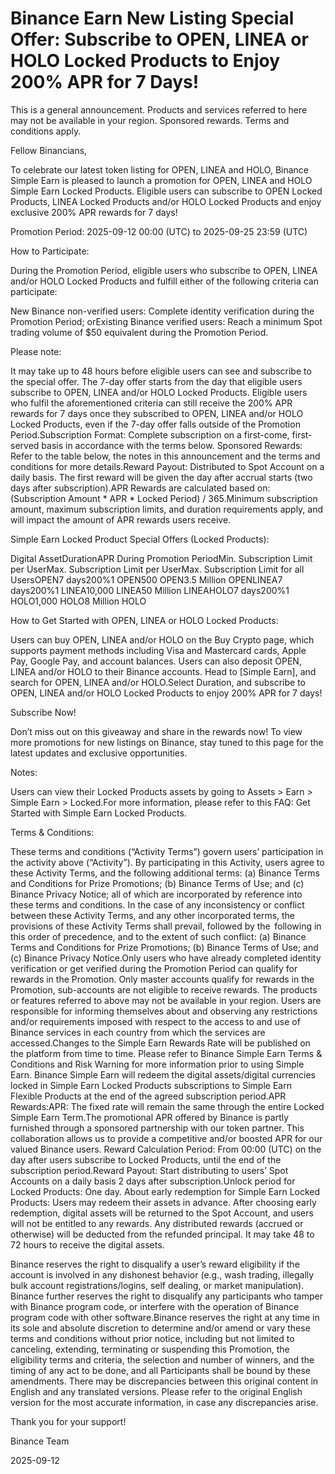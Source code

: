 # Binance Earn New Listing Special Offer: Subscribe to OPEN, LINEA or HOLO Locked Products to Enjoy 200% APR for 7 Days!

This is a general announcement. Products and services referred to here may not be available in your region. Sponsored rewards. Terms and conditions apply.

Fellow Binancians,

To celebrate our latest token listing for OPEN, LINEA and HOLO, Binance Simple Earn is pleased to launch a promotion for OPEN, LINEA and HOLO Simple Earn Locked Products. Eligible users can subscribe to OPEN Locked Products, LINEA Locked Products and/or HOLO Locked Products and enjoy exclusive 200% APR rewards for 7 days! 

Promotion Period: 2025-09-12 00:00 (UTC) to 2025-09-25 23:59 (UTC)

How to Participate:

During the Promotion Period, eligible users who subscribe to OPEN, LINEA and/or HOLO Locked Products and fulfill either of the following criteria can participate:

New Binance non-verified users: Complete identity verification during the Promotion Period; orExisting Binance verified users: Reach a minimum Spot trading volume of $50 equivalent during the Promotion Period.

Please note:

It may take up to 48 hours before eligible users can see and subscribe to the special offer. The 7-day offer starts from the day that eligible users subscribe to OPEN, LINEA and/or HOLO Locked Products. Eligible users who fulfil the aforementioned criteria can still receive the 200% APR rewards for 7 days once they subscribed to OPEN, LINEA and/or HOLO Locked Products, even if the 7-day offer falls outside of the Promotion Period.Subscription Format: Complete subscription on a first-come, first-served basis in accordance with the terms below. Sponsored Rewards: Refer to the table below, the notes in this announcement and the terms and conditions for more details.Reward Payout: Distributed to Spot Account on a daily basis. The first reward will be given the day after accrual starts (two days after subscription).APR Rewards are calculated based on: (Subscription Amount * APR * Locked Period) / 365.Minimum subscription amount, maximum subscription limits, and duration requirements apply, and will impact the amount of APR rewards users receive.

Simple Earn Locked Product Special Offers (Locked Products):

Digital AssetDurationAPR During Promotion PeriodMin. Subscription Limit per UserMax. Subscription Limit per UserMax. Subscription Limit for all UsersOPEN7 days200%1 OPEN500 OPEN3.5 Million OPENLINEA7 days200%1 LINEA10,000 LINEA50 Million LINEAHOLO7 days200%1 HOLO1,000 HOLO8 Million HOLO

How to Get Started with OPEN, LINEA or HOLO Locked Products:

Users can buy OPEN, LINEA and/or HOLO on the Buy Crypto page, which supports payment methods including Visa and Mastercard cards, Apple Pay, Google Pay, and account balances. Users can also deposit OPEN, LINEA and/or HOLO to their Binance accounts. Head to [Simple Earn], and search for OPEN, LINEA and/or HOLO.Select Duration, and subscribe to OPEN, LINEA and/or HOLO Locked Products to enjoy 200% APR for 7 days!

Subscribe Now!

Don’t miss out on this giveaway and share in the rewards now! To view more promotions for new listings on Binance, stay tuned to this page for the latest updates and exclusive opportunities.

Notes:

Users can view their Locked Products assets by going to Assets > Earn > Simple Earn > Locked.For more information, please refer to this FAQ: Get Started with Simple Earn Locked Products.

Terms & Conditions:

These terms and conditions (“Activity Terms”) govern users’ participation in the activity above (“Activity”). By participating in this Activity, users agree to these Activity Terms, and the following additional terms: (a) Binance Terms and Conditions for Prize Promotions; (b) Binance Terms of Use; and (c) Binance Privacy Notice; all of which are incorporated by reference into these terms and conditions. In the case of any inconsistency or conflict between these Activity Terms, and any other incorporated terms, the provisions of these Activity Terms shall prevail, followed by the  following in this order of precedence, and to the extent of such conflict: (a) Binance Terms and Conditions for Prize Promotions; (b) Binance Terms of Use; and (c) Binance Privacy Notice.Only users who have already completed identity verification or get verified during the Promotion Period can qualify for rewards in the Promotion. Only master accounts qualify for rewards in the Promotion, sub-accounts are not eligible to receive rewards. The products or features referred to above may not be available in your region. Users are responsible for informing themselves about and observing any restrictions and/or requirements imposed with respect to the access to and use of Binance services in each country from which the services are accessed.Changes to the Simple Earn Rewards Rate will be published on the platform from time to time. Please refer to Binance Simple Earn Terms & Conditions and Risk Warning for more information prior to using Simple Earn. Binance Simple Earn will redeem the digital assets/digital currencies locked in Simple Earn Locked Products subscriptions to Simple Earn Flexible Products at the end of the agreed subscription period.APR Rewards:APR: The fixed rate will remain the same through the entire Locked Simple Earn Term.The promotional APR offered by Binance is partly furnished through a sponsored partnership with our token partner. This collaboration allows us to provide a competitive and/or boosted APR for our valued Binance users. Reward Calculation Period: From 00:00 (UTC) on the day after users subscribe to Locked Products, until the end of the subscription period.Reward Payout: Start distributing to users’ Spot Accounts on a daily basis 2 days after subscription.Unlock period for Locked Products: One day. About early redemption for Simple Earn Locked Products: Users may redeem their assets in advance. After choosing early redemption, digital assets will be returned to the Spot Account, and users will not be entitled to any rewards. Any distributed rewards (accrued or otherwise) will be deducted from the refunded principal. It may take 48 to 72 hours to receive the digital assets.

Binance reserves the right to disqualify a user’s reward eligibility if the account is involved in any dishonest behavior (e.g., wash trading, illegally bulk account registrations/logins, self dealing, or market manipulation). Binance further reserves the right to disqualify any participants who tamper with Binance program code, or interfere with the operation of Binance program code with other software.Binance reserves the right at any time in its sole and absolute discretion to determine and/or amend or vary these terms and conditions without prior notice, including but not limited to canceling, extending, terminating or suspending this Promotion, the eligibility terms and criteria, the selection and number of winners, and the timing of any act to be done, and all Participants shall be bound by these amendments. There may be discrepancies between this original content in English and any translated versions. Please refer to the original English version for the most accurate information, in case any discrepancies arise.

Thank you for your support!

Binance Team

2025-09-12